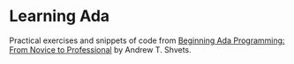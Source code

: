 # Learning Ada

Practical exercises and snippets of code from [Beginning Ada Programming: From Novice to Professional](https://learning.oreilly.com/library/view/beginning-ada-programming/9781484254288/) by Andrew T. Shvets.

